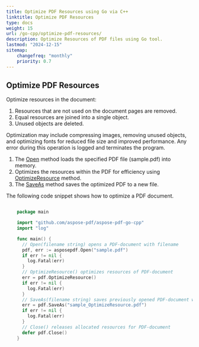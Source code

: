 ```yaml
---
title: Optimize PDF Resources using Go via C++ 
linktitle: Optimize PDF Resources
type: docs
weight: 15
url: /go-cpp/optimize-pdf-resources/
description: Optimize Resources of PDF files using Go tool.
lastmod: "2024-12-15"
sitemap:
    changefreq: "monthly"
    priority: 0.7
---
```


## Optimize PDF Resources

Optimize resources in the document:

  1. Resources that are not used on the document pages are removed.
  1. Equal resources are joined into a single object.
  1. Unused objects are deleted.

Optimization may include compressing images, removing unused objects, and optimizing fonts for reduced file size and improved performance. Any error during this operation is logged and terminates the program.  
 
1. The [Open](https://reference.aspose.com/pdf/go-cpp/core/open/) method loads the specified PDF file (sample.pdf) into memory.
1. Optimizes the resources within the PDF for efficiency using [OptimizeResource](https://reference.aspose.com/pdf/go-cpp/organize/optimizeresource/) method.
1. The [SaveAs](https://reference.aspose.com/pdf/go-cpp/core/saveas/) method saves the optimized PDF to a new file.

The following code snippet shows how to optimize a PDF document.

```go

    package main

    import "github.com/aspose-pdf/aspose-pdf-go-cpp"
    import "log"

    func main() {
      // Open(filename string) opens a PDF-document with filename
      pdf, err := asposepdf.Open("sample.pdf")
      if err != nil {
        log.Fatal(err)
      }
      // OptimizeResource() optimizes resources of PDF-document
      err = pdf.OptimizeResource()
      if err != nil {
        log.Fatal(err)
      }
      // SaveAs(filename string) saves previously opened PDF-document with new filename
      err = pdf.SaveAs("sample_OptimizeResource.pdf")
      if err != nil {
        log.Fatal(err)
      }
      // Close() releases allocated resources for PDF-document
      defer pdf.Close()
    }
```